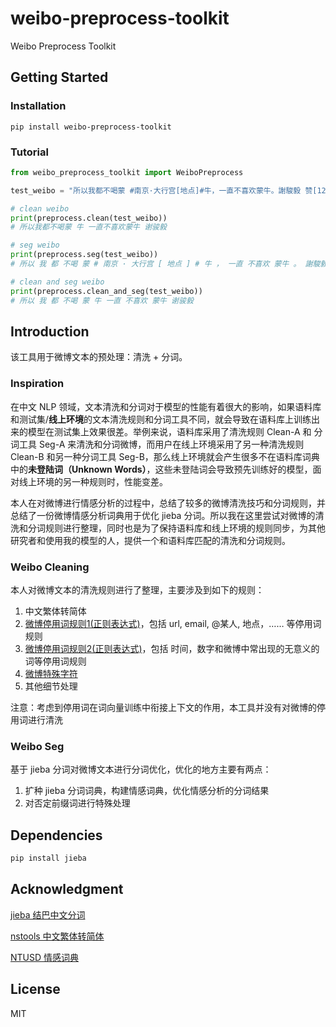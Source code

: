 # weibo-preprocess-toolkit
Weibo Preprocess Toolkit

## Getting Started

### Installation

```shell
pip install weibo-preprocess-toolkit
```

### Tutorial

```Python
from weibo_preprocess_toolkit import WeiboPreprocess

test_weibo = "所以我都不喝蒙 #南京·大行宫[地点]#牛，一直不喜欢蒙牛。謝駿毅 赞[122]转发[11] [超话] 收藏09月11日 18:57 "

# clean weibo
print(preprocess.clean(test_weibo))
# 所以我都不喝蒙 牛 一直不喜欢蒙牛 谢骏毅

# seg weibo
print(preprocess.seg(test_weibo))
# 所以 我 都 不喝 蒙 # 南京 · 大行宫 [ 地点 ] # 牛 ， 一直 不喜欢 蒙牛 。 謝駿毅 赞 [ 122 ] 转发 [ 11 ] [ 超话 ] 收藏 09 月 11 日 18 : 57

# clean and seg weibo
print(preprocess.clean_and_seg(test_weibo))
# 所以 我 都 不喝 蒙 牛 一直 不喜欢 蒙牛 谢骏毅
```


## Introduction
该工具用于微博文本的预处理：清洗 + 分词。

### Inspiration
在中文 NLP 领域，文本清洗和分词对于模型的性能有着很大的影响，如果语料库和测试集/**线上环境**的文本清洗规则和分词工具不同，就会导致在语料库上训练出来的模型在测试集上效果很差。举例来说，语料库采用了清洗规则 Clean-A 和 分词工具 Seg-A 来清洗和分词微博，而用户在线上环境采用了另一种清洗规则 Clean-B 和另一种分词工具 Seg-B，那么线上环境就会产生很多不在语料库词典中的**未登陆词（Unknown Words）**，这些未登陆词会导致预先训练好的模型，面对线上环境的另一种规则时，性能变差。

本人在对微博进行情感分析的过程中，总结了较多的微博清洗技巧和分词规则，并总结了一份微博情感分析词典用于优化 jieba 分词。所以我在这里尝试对微博的清洗和分词规则进行整理，同时也是为了保持语料库和线上环境的规则同步，为其他研究者和使用我的模型的人，提供一个和语料库匹配的清洗和分词规则。

### Weibo Cleaning

本人对微博文本的清洗规则进行了整理，主要涉及到如下的规则：

1. 中文繁体转简体
2. [微博停用词规则1(正则表达式)](weibo_preprocess_toolkit/dictionary/weibo_stopwords1_regex.csv)，包括 url, email, @某人, 地点，…… 等停用词规则
3. [微博停用词规则2(正则表达式)](weibo_preprocess_toolkit/dictionary/weibo_stopwords2_regex.csv)，包括 时间，数字和微博中常出现的无意义的词等停用词规则
4. [微博特殊字符](weibo_preprocess_toolkit/dictionary/special_chars.csv)
5. 其他细节处理

注意：考虑到停用词在词向量训练中衔接上下文的作用，本工具并没有对微博的停用词进行清洗

### Weibo Seg

基于 jieba 分词对微博文本进行分词优化，优化的地方主要有两点：

1. 扩种 jieba 分词词典，构建情感词典，优化情感分析的分词结果
2. 对否定前缀词进行特殊处理

## Dependencies
```bash
pip install jieba
```

## Acknowledgment
[jieba 结巴中文分词](https://github.com/fxsjy/jieba)

[nstools 中文繁体转简体](https://github.com/skydark/nstools)

[NTUSD 情感词典](https://www.aaai.org/Papers/Symposia/Spring/2006/SS-06-03/SS06-03-020.pdf)

## License

MIT
